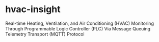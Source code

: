# hvac-insight
Real-time Heating, Ventilation, and Air Conditioning (HVAC) Monitoring Through Programmable Logic Controller (PLC) Via Message Queuing Telemetry Transport (MQTT) Protocol
